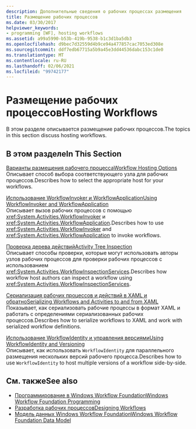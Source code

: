 ```yaml
---
description: Дополнительные сведения о рабочих процессах размещения
title: Размещение рабочих процессов
ms.date: 03/30/2017
helpviewer_keywords:
- programming [WF], hosting workflows
ms.assetid: a99a5990-b53b-419b-9538-b1c3d1ba5db3
ms.openlocfilehash: d9bec7d32559d4b9ce94a477857cac7053ed308e
ms.sourcegitcommit: ddf7edb67715a5b9a45e3dd44536dabc153c1de0
ms.translationtype: MT
ms.contentlocale: ru-RU
ms.lasthandoff: 02/06/2021
ms.locfileid: "99742177"
---
```

# <a name="hosting-workflows"></a><span data-ttu-id="243a7-103">Размещение рабочих процессов</span><span class="sxs-lookup"><span data-stu-id="243a7-103">Hosting Workflows</span></span>

<span data-ttu-id="243a7-104">В этом разделе описывается размещение рабочих процессов.</span><span class="sxs-lookup"><span data-stu-id="243a7-104">The topics in this section discuss hosting workflows.</span></span>  
  
## <a name="in-this-section"></a><span data-ttu-id="243a7-105">В этом разделе</span><span class="sxs-lookup"><span data-stu-id="243a7-105">In This Section</span></span>  

 [<span data-ttu-id="243a7-106">Варианты размещения рабочего процесса</span><span class="sxs-lookup"><span data-stu-id="243a7-106">Workflow Hosting Options</span></span>](workflow-hosting-options.md)  
 <span data-ttu-id="243a7-107">Описывает способ выбора соответствующего узла для рабочих процессов.</span><span class="sxs-lookup"><span data-stu-id="243a7-107">Describes how to select the appropriate host for your workflows.</span></span>  
  
 [<span data-ttu-id="243a7-108">Использование WorkflowInvoker и WorkflowApplication</span><span class="sxs-lookup"><span data-stu-id="243a7-108">Using WorkflowInvoker and WorkflowApplication</span></span>](using-workflowinvoker-and-workflowapplication.md)  
 <span data-ttu-id="243a7-109">Описывает вызов рабочих процессов с помощью <xref:System.Activities.WorkflowInvoker> и <xref:System.Activities.WorkflowApplication>.</span><span class="sxs-lookup"><span data-stu-id="243a7-109">Describes how to use <xref:System.Activities.WorkflowInvoker> and <xref:System.Activities.WorkflowApplication> to invoke workflows.</span></span>  
  
 [<span data-ttu-id="243a7-110">Проверка дерева действий</span><span class="sxs-lookup"><span data-stu-id="243a7-110">Activity Tree Inspection</span></span>](activity-tree-inspection.md)  
 <span data-ttu-id="243a7-111">Описывает способы проверки, которые могут использовать авторы узлов рабочих процессов для проверки рабочих процессов с использованием <xref:System.Activities.WorkflowInspectionServices>.</span><span class="sxs-lookup"><span data-stu-id="243a7-111">Describes how workflow host authors can inspect a workflow using <xref:System.Activities.WorkflowInspectionServices>.</span></span>  
  
 [<span data-ttu-id="243a7-112">Сериализация рабочих процессов и действий в XAML и обратно</span><span class="sxs-lookup"><span data-stu-id="243a7-112">Serializing Workflows and Activities to and from XAML</span></span>](serializing-workflows-and-activities-to-and-from-xaml.md)  
 <span data-ttu-id="243a7-113">Показывает, как сериализовать рабочие процессы в формат XAML и работать с определениями сериализованных рабочих процессов.</span><span class="sxs-lookup"><span data-stu-id="243a7-113">Describes how to serialize workflows to XAML and work with serialized workflow definitions.</span></span>  
  
 [<span data-ttu-id="243a7-114">Использование WorkflowIdentity и управления версиями</span><span class="sxs-lookup"><span data-stu-id="243a7-114">Using WorkflowIdentity and Versioning</span></span>](using-workflowidentity-and-versioning.md)  
 <span data-ttu-id="243a7-115">Описывает, как использовать `WorkflowIdentity` для параллельного размещения нескольких версий рабочего процесса.</span><span class="sxs-lookup"><span data-stu-id="243a7-115">Describes how to use `WorkflowIdentity` to host multiple versions of a workflow side-by-side.</span></span>  
  
## <a name="see-also"></a><span data-ttu-id="243a7-116">См. также</span><span class="sxs-lookup"><span data-stu-id="243a7-116">See also</span></span>

- [<span data-ttu-id="243a7-117">Программирование в Windows Workflow Foundation</span><span class="sxs-lookup"><span data-stu-id="243a7-117">Windows Workflow Foundation Programming</span></span>](programming.md)
- [<span data-ttu-id="243a7-118">Разработка рабочих процессов</span><span class="sxs-lookup"><span data-stu-id="243a7-118">Designing Workflows</span></span>](designing-workflows.md)
- [<span data-ttu-id="243a7-119">Модель данных Windows Workflow Foundation</span><span class="sxs-lookup"><span data-stu-id="243a7-119">Windows Workflow Foundation Data Model</span></span>](data-model.md)
